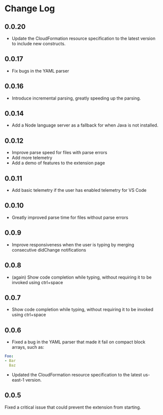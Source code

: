 # Change Log

## 0.0.20
- Update the CloudFormation resource specification to the latest version to include new constructs.

## 0.0.17
- Fix bugs in the YAML parser

## 0.0.16
- Introduce incremental parsing, greatly speeding up the parsing.

## 0.0.14
- Add a Node language server as a fallback for when Java is not installed.

## 0.0.12
- Improve parse speed for files with parse errors
- Add more telemetry
- Add a demo of features to the extension page

## 0.0.11
- Add basic telemetry if the user has enabled telemetry for VS Code

## 0.0.10
- Greatly improved parse time for files without parse errors

## 0.0.9
- Improve responsiveness when the user is typing by merging consecutive didChange notifications

## 0.0.8
- (again) Show code completion while typing, without requiring it to be invoked using ctrl+space

## 0.0.7
- Show code completion while typing, without requiring it to be invoked using ctrl+space

## 0.0.6
- Fixed a bug in the YAML parser that made it fail on compact block arrays, such as:
```yaml
Foo:
- Bar
  Baz
```

- Updated the CloudFormation resource specification to the latest us-east-1 version.

## 0.0.5

Fixed a critical issue that could prevent the extension from starting.